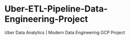 # Uber-ETL-Pipeline-Data-Engineering-Project
Uber Data Analytics | Modern Data Engineering GCP Project
